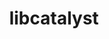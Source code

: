 ---
title: "libcatalyst"
layout: cache
categories: [package, develop-2025-01-12]
meta: {"versions": ["2.0.0"], "compilers": ["gcc@=11.1.0", "gcc@=11.4.0", "gcc@=12.4.0", "gcc@=9.4.0", "oneapi@=2024.2.1"], "oss": ["amzn2", "ubuntu20.04", "ubuntu22.04"], "platforms": ["linux"], "targets": ["neoverse_v1", "neoverse_v2", "ppc64le", "x86_64_v3", "x86_64_v4"], "stacks": ["aws-pcluster-neoverse_v1", "aws-pcluster-x86_64_v4", "data-vis-sdk", "e4s", "e4s-neoverse-v2", "e4s-oneapi", "e4s-power", "e4s-rocm-external", "root"], "num_specs": 18, "num_specs_by_stack": {"aws-pcluster-neoverse_v1": 1, "root": 18, "aws-pcluster-x86_64_v4": 2, "e4s-power": 2, "data-vis-sdk": 2, "e4s-neoverse-v2": 3, "e4s": 4, "e4s-rocm-external": 2, "e4s-oneapi": 2}}
spec_details: [{"hash": "2gwjoicd5g7djbzltlbbapndxgjjtn7o", "compiler": "gcc@=12.4.0", "versions": ["2.0.0"], "os": "amzn2", "platform": "linux", "target": "neoverse_v1", "variants": ["build_system=cmake", "build_type=Release", "~conduit", "~fortran", "generator=make", "~ipo", "~mpi", "~python"], "stacks": ["aws-pcluster-neoverse_v1", "root"], "size": "-", "tarball": "https://binaries.spack.io/develop-2025-01-12/build_cache/linux-amzn2-neoverse_v1/gcc-12.4.0/libcatalyst-2.0.0/linux-amzn2-neoverse_v1-gcc-12.4.0-libcatalyst-2.0.0-2gwjoicd5g7djbzltlbbapndxgjjtn7o.spack"}, {"hash": "mnzeml2bddpqup4csnvd3hgvfmft37ba", "compiler": "gcc@=12.4.0", "versions": ["2.0.0"], "os": "amzn2", "platform": "linux", "target": "x86_64_v3", "variants": ["build_system=cmake", "build_type=Release", "~conduit", "~fortran", "generator=make", "~ipo", "~mpi", "~python"], "stacks": ["root", "aws-pcluster-x86_64_v4"], "size": "-", "tarball": "https://binaries.spack.io/develop-2025-01-12/build_cache/linux-amzn2-x86_64_v3/gcc-12.4.0/libcatalyst-2.0.0/linux-amzn2-x86_64_v3-gcc-12.4.0-libcatalyst-2.0.0-mnzeml2bddpqup4csnvd3hgvfmft37ba.spack"}, {"hash": "car2dspnscsgzjo72iavx565gvvsupd2", "compiler": "gcc@=12.4.0", "versions": ["2.0.0"], "os": "amzn2", "platform": "linux", "target": "x86_64_v4", "variants": ["build_system=cmake", "build_type=Release", "~conduit", "~fortran", "generator=make", "~ipo", "~mpi", "~python"], "stacks": ["root", "aws-pcluster-x86_64_v4"], "size": "-", "tarball": "https://binaries.spack.io/develop-2025-01-12/build_cache/linux-amzn2-x86_64_v4/gcc-12.4.0/libcatalyst-2.0.0/linux-amzn2-x86_64_v4-gcc-12.4.0-libcatalyst-2.0.0-car2dspnscsgzjo72iavx565gvvsupd2.spack"}, {"hash": "gbyhz4cvirdj7el6szqli74yjl4hgr6k", "compiler": "gcc@=9.4.0", "versions": ["2.0.0"], "os": "ubuntu20.04", "platform": "linux", "target": "ppc64le", "variants": ["build_system=cmake", "build_type=Release", "~conduit", "~fortran", "generator=make", "~ipo", "+mpi", "~python"], "stacks": ["e4s-power", "root"], "size": "-", "tarball": "https://binaries.spack.io/develop-2025-01-12/build_cache/linux-ubuntu20.04-ppc64le/gcc-9.4.0/libcatalyst-2.0.0/linux-ubuntu20.04-ppc64le-gcc-9.4.0-libcatalyst-2.0.0-gbyhz4cvirdj7el6szqli74yjl4hgr6k.spack"}, {"hash": "zq56yt4tirygojqd47gsj6imq63aavtk", "compiler": "gcc@=9.4.0", "versions": ["2.0.0"], "os": "ubuntu20.04", "platform": "linux", "target": "ppc64le", "variants": ["build_system=cmake", "build_type=Release", "~conduit", "~fortran", "generator=make", "~ipo", "+mpi", "~python"], "stacks": ["e4s-power", "root"], "size": "-", "tarball": "https://binaries.spack.io/develop-2025-01-12/build_cache/linux-ubuntu20.04-ppc64le/gcc-9.4.0/libcatalyst-2.0.0/linux-ubuntu20.04-ppc64le-gcc-9.4.0-libcatalyst-2.0.0-zq56yt4tirygojqd47gsj6imq63aavtk.spack"}, {"hash": "g3dwwk4xvs5hw4iuowxrel6qqc24wpmk", "compiler": "gcc@=11.1.0", "versions": ["2.0.0"], "os": "ubuntu20.04", "platform": "linux", "target": "x86_64_v3", "variants": ["build_system=cmake", "build_type=Release", "~conduit", "~fortran", "generator=make", "~ipo", "+mpi", "~python"], "stacks": ["data-vis-sdk", "root"], "size": "-", "tarball": "https://binaries.spack.io/develop-2025-01-12/build_cache/linux-ubuntu20.04-x86_64_v3/gcc-11.1.0/libcatalyst-2.0.0/linux-ubuntu20.04-x86_64_v3-gcc-11.1.0-libcatalyst-2.0.0-g3dwwk4xvs5hw4iuowxrel6qqc24wpmk.spack"}, {"hash": "24qwvoviadvhpmj6xxdcztoqjvbtqpj6", "compiler": "gcc@=11.1.0", "versions": ["2.0.0"], "os": "ubuntu20.04", "platform": "linux", "target": "x86_64_v3", "variants": ["build_system=cmake", "build_type=Release", "~conduit", "~fortran", "generator=make", "~ipo", "~mpi", "~python"], "stacks": ["data-vis-sdk", "root"], "size": "-", "tarball": "https://binaries.spack.io/develop-2025-01-12/build_cache/linux-ubuntu20.04-x86_64_v3/gcc-11.1.0/libcatalyst-2.0.0/linux-ubuntu20.04-x86_64_v3-gcc-11.1.0-libcatalyst-2.0.0-24qwvoviadvhpmj6xxdcztoqjvbtqpj6.spack"}, {"hash": "kp2d2urmjcn7oloj7bpeltlt3tpfpcu7", "compiler": "gcc@=11.4.0", "versions": ["2.0.0"], "os": "ubuntu22.04", "platform": "linux", "target": "neoverse_v2", "variants": ["build_system=cmake", "build_type=Release", "~conduit", "~fortran", "generator=make", "~ipo", "+mpi", "~python"], "stacks": ["root", "e4s-neoverse-v2"], "size": "-", "tarball": "https://binaries.spack.io/develop-2025-01-12/build_cache/linux-ubuntu22.04-neoverse_v2/gcc-11.4.0/libcatalyst-2.0.0/linux-ubuntu22.04-neoverse_v2-gcc-11.4.0-libcatalyst-2.0.0-kp2d2urmjcn7oloj7bpeltlt3tpfpcu7.spack"}, {"hash": "zyl2bhrsssmq3pmamxd4ns355kvzu2kx", "compiler": "gcc@=11.4.0", "versions": ["2.0.0"], "os": "ubuntu22.04", "platform": "linux", "target": "neoverse_v2", "variants": ["build_system=cmake", "build_type=Release", "~conduit", "~fortran", "generator=make", "~ipo", "+mpi", "~python"], "stacks": ["root", "e4s-neoverse-v2"], "size": "-", "tarball": "https://binaries.spack.io/develop-2025-01-12/build_cache/linux-ubuntu22.04-neoverse_v2/gcc-11.4.0/libcatalyst-2.0.0/linux-ubuntu22.04-neoverse_v2-gcc-11.4.0-libcatalyst-2.0.0-zyl2bhrsssmq3pmamxd4ns355kvzu2kx.spack"}, {"hash": "7uta6kkckno7xmhsqzmez4juskv4fvxq", "compiler": "gcc@=11.4.0", "versions": ["2.0.0"], "os": "ubuntu22.04", "platform": "linux", "target": "neoverse_v2", "variants": ["build_system=cmake", "build_type=Release", "~conduit", "~fortran", "generator=make", "~ipo", "+mpi", "~python"], "stacks": ["root", "e4s-neoverse-v2"], "size": "-", "tarball": "https://binaries.spack.io/develop-2025-01-12/build_cache/linux-ubuntu22.04-neoverse_v2/gcc-11.4.0/libcatalyst-2.0.0/linux-ubuntu22.04-neoverse_v2-gcc-11.4.0-libcatalyst-2.0.0-7uta6kkckno7xmhsqzmez4juskv4fvxq.spack"}, {"hash": "lpipihudvtjjbulhjjzc5pk27unilxca", "compiler": "gcc@=11.4.0", "versions": ["2.0.0"], "os": "ubuntu22.04", "platform": "linux", "target": "x86_64_v3", "variants": ["build_system=cmake", "build_type=Release", "~conduit", "~fortran", "generator=make", "~ipo", "+mpi", "~python"], "stacks": ["e4s", "root"], "size": "-", "tarball": "https://binaries.spack.io/develop-2025-01-12/build_cache/linux-ubuntu22.04-x86_64_v3/gcc-11.4.0/libcatalyst-2.0.0/linux-ubuntu22.04-x86_64_v3-gcc-11.4.0-libcatalyst-2.0.0-lpipihudvtjjbulhjjzc5pk27unilxca.spack"}, {"hash": "aeuan6wuuotckxifngaefu35tpetsthl", "compiler": "gcc@=11.4.0", "versions": ["2.0.0"], "os": "ubuntu22.04", "platform": "linux", "target": "x86_64_v3", "variants": ["build_system=cmake", "build_type=Release", "~conduit", "~fortran", "generator=make", "~ipo", "+mpi", "~python"], "stacks": ["e4s-rocm-external", "root"], "size": "-", "tarball": "https://binaries.spack.io/develop-2025-01-12/build_cache/linux-ubuntu22.04-x86_64_v3/gcc-11.4.0/libcatalyst-2.0.0/linux-ubuntu22.04-x86_64_v3-gcc-11.4.0-libcatalyst-2.0.0-aeuan6wuuotckxifngaefu35tpetsthl.spack"}, {"hash": "6tyaagno3ky6grdyhiszqt2b2y3iawgn", "compiler": "gcc@=11.4.0", "versions": ["2.0.0"], "os": "ubuntu22.04", "platform": "linux", "target": "x86_64_v3", "variants": ["build_system=cmake", "build_type=Release", "~conduit", "~fortran", "generator=make", "~ipo", "+mpi", "~python"], "stacks": ["e4s", "root"], "size": "-", "tarball": "https://binaries.spack.io/develop-2025-01-12/build_cache/linux-ubuntu22.04-x86_64_v3/gcc-11.4.0/libcatalyst-2.0.0/linux-ubuntu22.04-x86_64_v3-gcc-11.4.0-libcatalyst-2.0.0-6tyaagno3ky6grdyhiszqt2b2y3iawgn.spack"}, {"hash": "t6owxm5a7qpatdqlo2e4cgh24h3yhwe6", "compiler": "gcc@=11.4.0", "versions": ["2.0.0"], "os": "ubuntu22.04", "platform": "linux", "target": "x86_64_v3", "variants": ["build_system=cmake", "build_type=Release", "~conduit", "~fortran", "generator=make", "~ipo", "+mpi", "~python"], "stacks": ["e4s", "root"], "size": "-", "tarball": "https://binaries.spack.io/develop-2025-01-12/build_cache/linux-ubuntu22.04-x86_64_v3/gcc-11.4.0/libcatalyst-2.0.0/linux-ubuntu22.04-x86_64_v3-gcc-11.4.0-libcatalyst-2.0.0-t6owxm5a7qpatdqlo2e4cgh24h3yhwe6.spack"}, {"hash": "gohftepuppo4qufbvl6avxzdytms2srl", "compiler": "gcc@=11.4.0", "versions": ["2.0.0"], "os": "ubuntu22.04", "platform": "linux", "target": "x86_64_v3", "variants": ["build_system=cmake", "build_type=Release", "~conduit", "~fortran", "generator=make", "~ipo", "+mpi", "~python"], "stacks": ["e4s", "root"], "size": "-", "tarball": "https://binaries.spack.io/develop-2025-01-12/build_cache/linux-ubuntu22.04-x86_64_v3/gcc-11.4.0/libcatalyst-2.0.0/linux-ubuntu22.04-x86_64_v3-gcc-11.4.0-libcatalyst-2.0.0-gohftepuppo4qufbvl6avxzdytms2srl.spack"}, {"hash": "tsuclstrgk4rtptruwprn7eikchxkv2o", "compiler": "gcc@=11.4.0", "versions": ["2.0.0"], "os": "ubuntu22.04", "platform": "linux", "target": "x86_64_v3", "variants": ["build_system=cmake", "build_type=Release", "~conduit", "~fortran", "generator=make", "~ipo", "+mpi", "~python"], "stacks": ["e4s-rocm-external", "root"], "size": "-", "tarball": "https://binaries.spack.io/develop-2025-01-12/build_cache/linux-ubuntu22.04-x86_64_v3/gcc-11.4.0/libcatalyst-2.0.0/linux-ubuntu22.04-x86_64_v3-gcc-11.4.0-libcatalyst-2.0.0-tsuclstrgk4rtptruwprn7eikchxkv2o.spack"}, {"hash": "rlibrqczeujn6kkzdcldgocgbibq2mu2", "compiler": "oneapi@=2024.2.1", "versions": ["2.0.0"], "os": "ubuntu22.04", "platform": "linux", "target": "x86_64_v3", "variants": ["build_system=cmake", "build_type=Release", "~conduit", "~fortran", "generator=make", "~ipo", "+mpi", "~python"], "stacks": ["e4s-oneapi", "root"], "size": "-", "tarball": "https://binaries.spack.io/develop-2025-01-12/build_cache/linux-ubuntu22.04-x86_64_v3/oneapi-2024.2.1/libcatalyst-2.0.0/linux-ubuntu22.04-x86_64_v3-oneapi-2024.2.1-libcatalyst-2.0.0-rlibrqczeujn6kkzdcldgocgbibq2mu2.spack"}, {"hash": "pvmpqlxjo2m25m2f4y2kfm3brsluylqq", "compiler": "oneapi@=2024.2.1", "versions": ["2.0.0"], "os": "ubuntu22.04", "platform": "linux", "target": "x86_64_v3", "variants": ["build_system=cmake", "build_type=Release", "~conduit", "~fortran", "generator=make", "~ipo", "+mpi", "~python"], "stacks": ["e4s-oneapi", "root"], "size": "-", "tarball": "https://binaries.spack.io/develop-2025-01-12/build_cache/linux-ubuntu22.04-x86_64_v3/oneapi-2024.2.1/libcatalyst-2.0.0/linux-ubuntu22.04-x86_64_v3-oneapi-2024.2.1-libcatalyst-2.0.0-pvmpqlxjo2m25m2f4y2kfm3brsluylqq.spack"}]
---